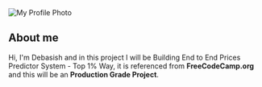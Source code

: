 <picture>
  <source srcset="https://user-images.githubusercontent.com/25423296/163456779-a8556205-d0a5-45e2-ac17-42d089e3c3f8.png">
  <img 
    alt="My Profile Photo" 
    src="https://user-images.githubusercontent.com/25423296/163456779-a8556205-d0a5-45e2-ac17-42d089e3c3f8.png">
</picture>


## About me

Hi, I'm Debasish and in this project I will be Building End to End Prices Predictor System - Top 1% Way, it is referenced from <b>FreeCodeCamp.org</b> and this will be an <b>Production Grade Project</b>. 

